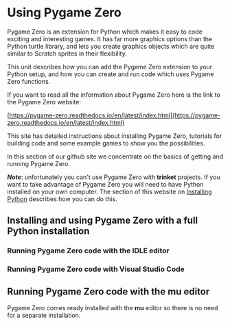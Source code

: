 # Using Pygame Zero

Pygame Zero is an extension for Python which makes it easy to code exciting and interesting games. It has far more graphics options than the Python turtle library, and lets you create graphics objects which are quite similar to Scratch sprites in their flexibility.

This unit describes how you can add the Pygame Zero extension to your Python setup, and how you can create and run code which uses Pygame Zero functions.

If you want to read all the information about Pygame Zero here is the link to the Pygame Zero website:

[https://pygame-zero.readthedocs.io/en/latest/index.html](https://pygame-zero.readthedocs.io/en/latest/index.html)

This site has detailed instructions about installing Pygame Zero, tutorials for building code and some example games to show you the possibilities.

In this section of our github site we concentrate on the basics of getting and running Pygame Zero.

__*Note*__: unfortunately you can't use Pygame Zero with **trinket** projects. If you want to take advantage of Pygame Zero you will need to have Python installed on your own computer. The section of this website on [Installing Python](../../../Install-Python) describes how you can do this.

## Installing and using Pygame Zero with a full Python installation

### Running Pygame Zero code with the IDLE editor

### Running Pygame Zero code with **Visual Studio Code**

## Running Pygame Zero code with the **mu** editor

Pygame Zero comes ready installed with the **mu** editor so there is no need for a separate installation.